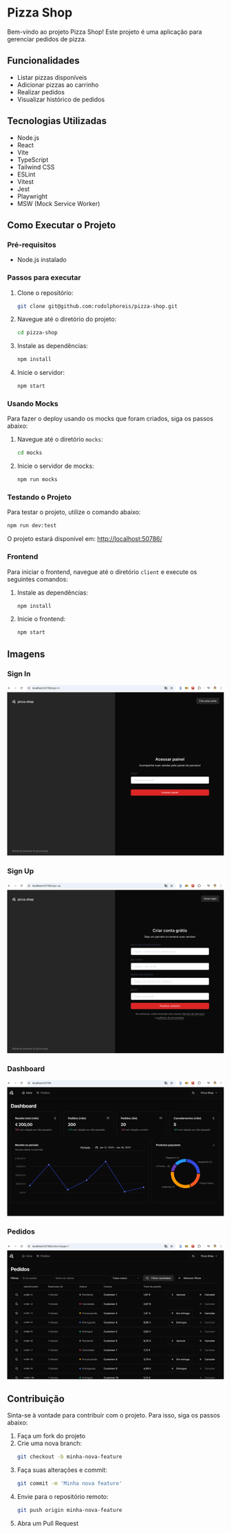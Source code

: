# Pizza Shop

Bem-vindo ao projeto Pizza Shop! Este projeto é uma aplicação para gerenciar pedidos de pizza.

## Funcionalidades

- Listar pizzas disponíveis
- Adicionar pizzas ao carrinho
- Realizar pedidos
- Visualizar histórico de pedidos

## Tecnologias Utilizadas

- Node.js
- React
- Vite
- TypeScript
- Tailwind CSS
- ESLint
- Vitest
- Jest
- Playwright
- MSW (Mock Service Worker)

## Como Executar o Projeto

### Pré-requisitos

- Node.js instalado

### Passos para executar

1. Clone o repositório:
   ```bash
   git clone git@github.com:rodolphoreis/pizza-shop.git
   ```
2. Navegue até o diretório do projeto:
   ```bash
   cd pizza-shop
   ```
3. Instale as dependências:
   ```bash
   npm install
   ```
4. Inicie o servidor:
   ```bash
   npm start
   ```

### Usando Mocks

Para fazer o deploy usando os mocks que foram criados, siga os passos abaixo:

1. Navegue até o diretório `mocks`:
   ```bash
   cd mocks
   ```
2. Inicie o servidor de mocks:
   ```bash
   npm run mocks
   ```

### Testando o Projeto

Para testar o projeto, utilize o comando abaixo:

```bash
npm run dev:test
```

O projeto estará disponível em: [http://localhost:50786/](http://localhost:50786/)

### Frontend

Para iniciar o frontend, navegue até o diretório `client` e execute os seguintes comandos:

1. Instale as dependências:
   ```bash
   npm install
   ```
2. Inicie o frontend:
   ```bash
   npm start
   ```

## Imagens

### Sign In

![Sign In](./public/sign-in.png)

### Sign Up

![Sign Up](./public/sign-up.png)

### Dashboard

![Dashboard](./public/dashboard.png)

### Pedidos

![Pedidos](./public/pedidos.png)

## Contribuição

Sinta-se à vontade para contribuir com o projeto. Para isso, siga os passos abaixo:

1. Faça um fork do projeto
2. Crie uma nova branch:
   ```bash
   git checkout -b minha-nova-feature
   ```
3. Faça suas alterações e commit:
   ```bash
   git commit -m 'Minha nova feature'
   ```
4. Envie para o repositório remoto:
   ```bash
   git push origin minha-nova-feature
   ```
5. Abra um Pull Request
